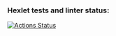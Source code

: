 ### Hexlet tests and linter status:
[![Actions Status](https://github.com/MBelinskaya/layout-designer-project-58/workflows/hexlet-check/badge.svg)](https://github.com/MBelinskaya/layout-designer-project-58/actions)